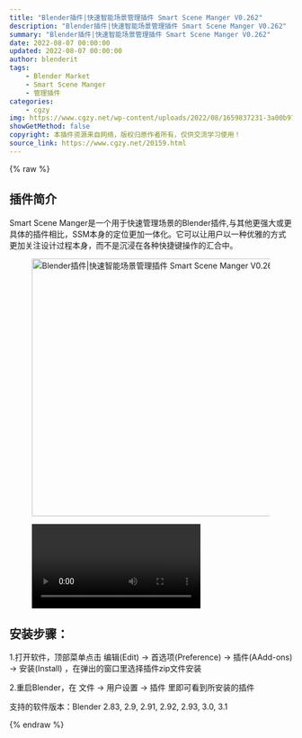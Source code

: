 ```yaml
---
title: "Blender插件|快速智能场景管理插件 Smart Scene Manger V0.262"
description: "Blender插件|快速智能场景管理插件 Smart Scene Manger V0.262"
summary: "Blender插件|快速智能场景管理插件 Smart Scene Manger V0.262"
date: 2022-08-07 00:00:00
updated: 2022-08-07 00:00:00
author: blenderit
tags: 
    - Blender Market
    - Smart Scene Manger
    - 管理插件
categories:
    - cgzy
img: https://www.cgzy.net/wp-content/uploads/2022/08/1659837231-3a00b973841276b.jpg
showGetMethod: false
copyright: 本插件资源来自网络，版权归原作者所有，仅供交流学习使用！
source_link: https://www.cgzy.net/20159.html
---
```


{% raw %}
<div class="wp-block-pandastudio-title"><div class="title_style_01"><h2 id="h2-0">插件简介</h2></div></div><p class="is-style-text-indent-2em">Smart Scene Manger是一个用于快速管理场景的Blender插件,与其他更强大或更具体​​的插件相比，SSM本身的定位更加一体化。它可以让用户以一种优雅的方式更加关注设计过程本身，而不是沉浸在各种快捷键操作的汇合中。</p><div class="wp-block-image is-style-border-round-and-with-shadow"><figure class="aligncenter size-full"><img fetchpriority="high" decoding="async" width="512" height="458" src="https://www.cgzy.net/wp-content/uploads/2022/08/1659837231-3a00b973841276b.jpg" class="wp-image-20160" title="Blender插件|快速智能场景管理插件 Smart Scene Manger V0.262" alt="Blender插件|快速智能场景管理插件 Smart Scene Manger V0.262"></figure></div><figure class="wp-block-video aligncenter"><video controls src="https://cloud.video.taobao.com/play/u/717183932/p/1/e/6/t/1/371586409556.mp4"></video></figure><div class="wp-block-pandastudio-title"><div class="title_style_01"><h2 id="h2-1">安装步骤：</h2></div></div><p>1.打开软件，顶部菜单点击 编辑(Edit) → 首选项(Preference) → 插件(AAdd-ons) → 安装(Install) ，在弹出的窗口里选择插件zip文件安装</p><p>2.重启Blender，在 文件 → 用户设置 → 插件 里即可看到所安装的插件</p><div class="wp-block-pandastudio-tips"><div class="tip success "><p>支持的软件版本：Blender 2.83, 2.9, 2.91, 2.92, 2.93, 3.0, 3.1</p>
</div></div>
<div style="display: none">cgzy</div>
{% endraw %}